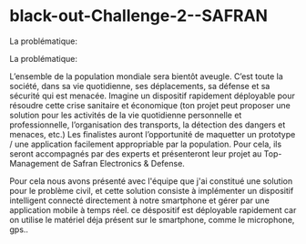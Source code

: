 # black-out-Challenge-2--SAFRAN
La problématique: 


La problématique:

L’ensemble de la population mondiale sera bientôt aveugle. C’est toute la société, dans sa vie quotidienne, ses déplacements, sa défense et sa sécurité qui est menacée. Imagine un dispositif rapidement déployable pour résoudre cette crise sanitaire et économique (ton projet peut proposer une solution pour les activités de la vie quotidienne personnelle et professionnelle, l’organisation des transports, la détection des dangers et menaces, etc.) Les finalistes auront l’opportunité de maquetter un prototype / une application facilement appropriable par la population. Pour cela, ils seront accompagnés par des experts et présenteront leur projet au Top-Management de Safran Electronics & Defense.

Pour cela nous avons présenté avec l'équipe que j'ai constitué une solution pour le problème civil, et cette solution consiste à implémenter un dispositif intelligent connecté directement à notre smartphone et gérer par une application mobile à temps réel. ce déspositif est déployable rapidement car on utilise le matériel déja présent sur le smartphone, comme le microphone, gps..
